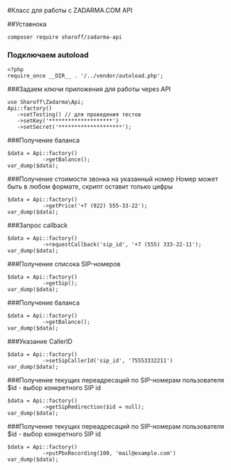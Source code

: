 #Класс для работы с ZADARMA.COM API

##Уставнока
~~~
composer require sharoff/zadarma-api
~~~

### Подключаем autoload
~~~
<?php 
require_once __DIR__ . '/../vendor/autoload.php';
~~~

###Задаем ключи приложения для работы через API
~~~
use Sharoff\Zadarma\Api;
Api::factory()
   ->setTesting() // для проведения тестов
   ->setKey('********************')
   ->setSecret('********************');
~~~

###Получение баланса
~~~
$data = Api::factory()
           ->getBalance();
var_dump($data);
~~~

###Получение стоимости звонка на указанный номер
Номер может быть в любом формате, скрипт оставит только цифры
~~~
$data = Api::factory()
           ->getPrice('+7 (922) 555-33-22');
var_dump($data);
~~~

###Запрос callback
~~~
$data = Api::factory()
           ->requestCallback('sip_id', '+7 (555) 333-22-11');
var_dump($data);
~~~

###Получение списока SIP-номеров
~~~
$data = Api::factory()
           ->getSip();
var_dump($data);
~~~

###Получение баланса
~~~
$data = Api::factory()
           ->getBalance();
var_dump($data);
~~~

###Указание CallerID
~~~
$data = Api::factory()
           ->setSipCallerId('sip_id', '75553332211')
var_dump($data);
~~~

###Получение текущих переадресаций по SIP-номерам пользователя
$id - выбор конкретного SIP id
~~~
$data = Api::factory()
           ->getSipRedirection($id = null);
var_dump($data);
~~~

###Получение текущих переадресаций по SIP-номерам пользователя
$id - выбор конкретного SIP id
~~~
$data = Api::factory()
           ->putPbxRecording(100, 'mail@example.com')
var_dump($data);
~~~

